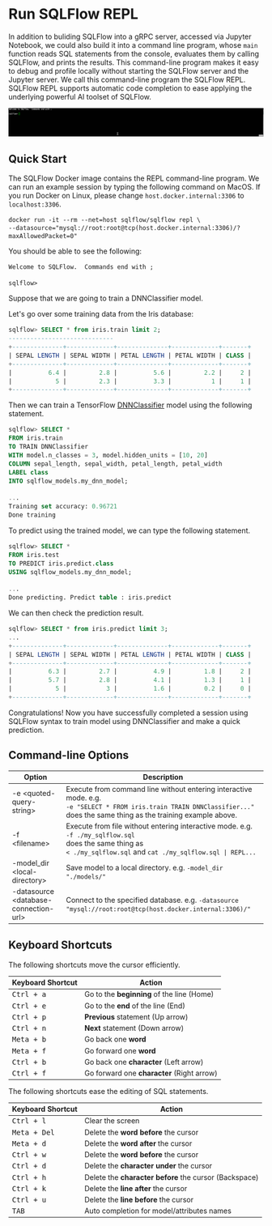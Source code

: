 # Run SQLFlow REPL

In addition to buliding SQLFlow into a gRPC server, accessed via Jupyter Notebook, we could also build it into a command line program, whose `main` function reads SQL statements from the console, evaluates them by calling SQLFlow, and prints the results.  This command-line program makes it easy to debug and profile locally without starting the SQLFlow server and the Jupyter server.  We call this command-line program the SQLFlow REPL. SQLFlow REPL supports automatic code completion to ease applying the underlying powerful AI toolset of SQLFlow.

![](figures/repl.gif)

## Quick Start

The SQLFlow Docker image contains the REPL command-line program.  We can run an example session by typing the following command on MacOS.  If you run Docker on Linux, please change `host.docker.internal:3306` to `localhost:3306`.

```
docker run -it --rm --net=host sqlflow/sqlflow repl \
--datasource="mysql://root:root@tcp(host.docker.internal:3306)/?maxAllowedPacket=0"
```

You should be able to see the following:

```
Welcome to SQLFlow.  Commands end with ;

sqlflow>
```

Suppose that we are going to train a DNNClassifier model.

Let's go over some training data from the Iris database:

```sql
sqlflow> SELECT * from iris.train limit 2;
-----------------------------
+--------------+-------------+--------------+-------------+-------+
| SEPAL LENGTH | SEPAL WIDTH | PETAL LENGTH | PETAL WIDTH | CLASS |
+--------------+-------------+--------------+-------------+-------+
|          6.4 |         2.8 |          5.6 |         2.2 |     2 |
|            5 |         2.3 |          3.3 |           1 |     1 |
+--------------+-------------+--------------+-------------+-------+
```

Then we can train a TensorFlow [DNNClassifier](https://www.tensorflow.org/api_docs/python/tf/estimator/DNNClassifier) model using the following statement.

```sql
sqlflow> SELECT *
FROM iris.train
TO TRAIN DNNClassifier
WITH model.n_classes = 3, model.hidden_units = [10, 20]
COLUMN sepal_length, sepal_width, petal_length, petal_width
LABEL class
INTO sqlflow_models.my_dnn_model;

...
Training set accuracy: 0.96721
Done training
```

To predict using the trained model, we can type the following statement.

```sql
sqlflow> SELECT *
FROM iris.test
TO PREDICT iris.predict.class
USING sqlflow_models.my_dnn_model;

...
Done predicting. Predict table : iris.predict
```

We can then check the prediction result.

```sql
sqlflow> SELECT * from iris.predict limit 3;
...
+--------------+-------------+--------------+-------------+-------+
| SEPAL LENGTH | SEPAL WIDTH | PETAL LENGTH | PETAL WIDTH | CLASS |
+--------------+-------------+--------------+-------------+-------+
|          6.3 |         2.7 |          4.9 |         1.8 |     2 |
|          5.7 |         2.8 |          4.1 |         1.3 |     1 |
|            5 |           3 |          1.6 |         0.2 |     0 |
+--------------+-------------+--------------+-------------+-------+
```

Congratulations! Now you have successfully completed a session using SQLFlow syntax to train model using DNNClassifier and make a quick prediction.

## Command-line Options

|             Option                      | Description |
|-----------------------------------------|-------------|
| -e \<quoted-query-string\>              | Execute from command line without entering interactive mode. e.g. <br>`-e "SELECT * FROM iris.train TRAIN DNNClassifier..." `<br>does the same thing as the training example above.|
| -f \<filename\>                         | Execute from file without entering interactive mode. e.g. <br>`-f ./my_sqlflow.sql`<br>does the same thing as<br>`< ./my_sqlflow.sql` and `cat ./my_sqlflow.sql \| REPL...` |
| -model_dir \<local-directory\>          | Save model to a local directory. e.g. `-model_dir "./models/"` |
| -datasource \<database-connection-url\> | Connect to the specified database. e.g. `-datasource "mysql://root:root@tcp(host.docker.internal:3306)/" ` |

## Keyboard Shortcuts

The following shortcuts move the cursor efficiently.

| Keyboard Shortcut   |                   Action                   |
|---------------------|--------------------------------------------|
|<kbd>Ctrl + a</kbd>  | Go to the **beginning** of the line (Home) |
|<kbd>Ctrl + e</kbd>  | Go to the **end** of the line (End)        |
|<kbd>Ctrl + p</kbd>  | **Previous** statement (Up arrow)          |
|<kbd>Ctrl + n</kbd>  | **Next** statement (Down arrow)            |
|<kbd>Meta + b</kbd>  | Go back one **word**                       |
|<kbd>Meta + f</kbd>  | Go forward one **word**                    |
|<kbd>Ctrl + b</kbd>  | Go back one **character** (Left arrow)     |
|<kbd>Ctrl + f</kbd>  | Go forward one **character** (Right arrow) |

The following shortcuts ease the editing of SQL statements.

| Keyboard Shortcut   |                        Action                          |
|---------------------|--------------------------------------------------------|
|<kbd>Ctrl + l</kbd>  | Clear the screen                                       |
|<kbd>Meta + Del</kbd>| Delete the **word before** the cursor                  |
|<kbd>Meta + d</kbd>  | Delete the **word after** the cursor                   |
|<kbd>Ctrl + w</kbd>  | Delete the **word before** the cursor                  |
|<kbd>Ctrl + d</kbd>  | Delete the **character under** the cursor              |
|<kbd>Ctrl + h</kbd>  | Delete the **character before** the cursor (Backspace) |
|<kbd>Ctrl + k</kbd>  | Delete the **line after** the cursor                   |
|<kbd>Ctrl + u</kbd>  | Delete the **line before** the cursor                  |
|<kbd>  TAB   </kbd>  | Auto completion for model/attributes names             |
